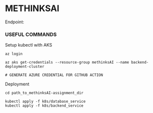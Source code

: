 # METHINKSAI



Endpoint:




### USEFUL COMMANDS 

Setup kubectl with AKS 

```
az login 

az aks get-credentials --resource-group methinksAI --name backend-deployment-cluster

# GENERATE AZURE CREDENTIAL FOR GITHUB ACTION 
```



Deployment 

```
cd path_to_methinksAI-assignment_dir

kubectl apply -f k8s/database_service
kubectl apply -f k8s/backend_service
```